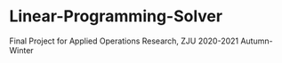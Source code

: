 # Linear-Programming-Solver
Final Project for Applied Operations Research, ZJU 2020-2021 Autumn-Winter
